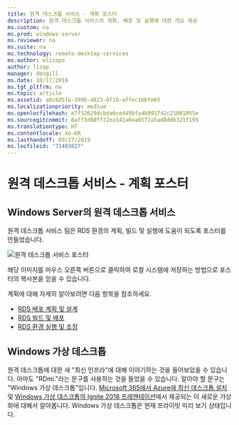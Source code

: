 ```yaml
---
title: 원격 데스크톱 서비스 - 계획 포스터
description: 원격 데스크톱 서비스의 계획, 배포 및 실행에 대한 개요 제공
ms.custom: na
ms.prod: windows-server
ms.reviewer: na
ms.suite: na
ms.technology: remote-desktop-services
ms.author: elizapo
author: lizap
manager: dongill
ms.date: 10/17/2018
ms.tgt_pltfrm: na
ms.topic: article
ms.assetid: a8c6d5fa-399b-4823-8f10-affec1bbfe65
ms.localizationpriority: medium
ms.openlocfilehash: e7f52629dcbda6ce449bfa4b991742c21681055e
ms.sourcegitcommit: 6aff3d88ff22ea141a6ea6572a5ad8dd6321f199
ms.translationtype: HT
ms.contentlocale: ko-KR
ms.lasthandoff: 09/27/2019
ms.locfileid: "71403827"
---
```

# <a name="remote-desktop-services---planning-poster"></a>원격 데스크톱 서비스 - 계획 포스터

## <a name="remote-desktop-services-in-windows-server"></a>Windows Server의 원격 데스크톱 서비스

원격 데스크톱 서비스 팀은 RDS 환경의 계획, 빌드 및 실행에 도움이 되도록 포스터를 만들었습니다.

![원격 데스크톱 서비스 포스터](./media/rds-poster-download.png)

해당 이미지를 마우스 오른쪽 버튼으로 클릭하여 로컬 시스템에 저장하는 방법으로 포스터의 복사본을 얻을 수 있습니다.

계획에 대해 자세히 알아보려면 다음 항목을 참조하세요.

- [RDS 배포 계획 및 설계](rds-plan-and-design.md)
- [RDS 빌드 및 배포](rds-build-and-deploy.md)
- [RDS 환경 실행 및 조정](rds-run-and-tune.md)

## <a name="windows-virtual-desktop"></a>Windows 가상 데스크톱

원격 데스크톱에 대한 새 "최신 인프라"에 대해 이야기하는 것을 들어보았을 수 있습니다. 아마도 "RDmi."라는 문구를 사용하는 것을 들었을 수 있습니다. 알아야 할 문구는 "Windows 가상 데스크톱"입니다. [Microsoft 365에서 Azure에 최신 데스크톱 설치](https://azure.microsoft.com/blog/microsoft-365-adds-modern-desktop-on-azure/) 및 [Windows 가상 데스크톱의 Ignite 2018 프레젠테이션](https://www.youtube.com/watch?v=_7G37PFYVe4)에서 제공되는 이 새로운 가상화에 대해서 알아봅니다. Windows 가상 데스크톱은 현재 프라이빗 미리 보기 상태입니다.